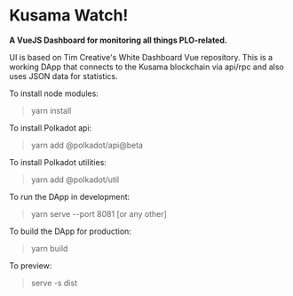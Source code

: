 # Kusama Watch!

<b>A VueJS Dashboard for monitoring all things PLO-related.</b>

UI is based on Tim Creative's White Dashboard Vue repository.
This is a working DApp that connects to the Kusama blockchain via api/rpc and also uses JSON data for statistics. 


To install node modules:
> yarn install

To install Polkadot api:
> yarn add @polkadot/api@beta

To install Polkadot utilities:
> yarn add @polkadot/util

To run the DApp in development:
> yarn serve --port 8081 [or any other]

To build the DApp for production:
> yarn build

To preview:
> serve -s dist



